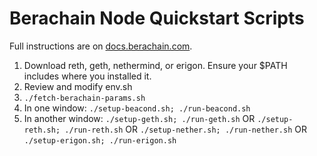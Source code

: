 # Berachain Node Quickstart Scripts

Full instructions are on [docs.berachain.com](https://docs.berachain.com/nodes/quickstart).

1. Download reth, geth, nethermind, or erigon.  Ensure your $PATH includes where you installed it.
2. Review and modify env.sh
3. `./fetch-berachain-params.sh`
4. In one window: `./setup-beacond.sh; ./run-beacond.sh`
5. In another window: 
	   `./setup-geth.sh; ./run-geth.sh`
	OR `./setup-reth.sh; ./run-reth.sh`
	OR `./setup-nether.sh; ./run-nether.sh`
	OR `./setup-erigon.sh; ./run-erigon.sh`

